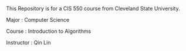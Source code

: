 This Repository is for a CIS 550 course from Cleveland State University.

Major : Computer Science

Course : Introduction to Algorithms

Instructor : Qin Lin
